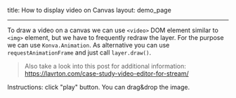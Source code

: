 title: How to display video on Canvas
layout: demo_page

---

To draw a video on a canvas we can use `<video>` DOM element similar to `<img>` element, but we have to frequently redraw the layer. For the purpose we can use `Konva.Animation`. As alternative you can use `requestAnimationFrame` and just call `layer.draw()`.

> Also take a look into this post for additional information: https://lavrton.com/case-study-video-editor-for-stream/

Instructions: click "play" button. You can drag&drop the image.

<!-- {% iframe /downloads/code/sandbox/Video_On_Canvas.html %} -->

<!-- {% include_code Konva Video Demo sandbox/Video_On_Canvas.html %} -->
